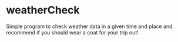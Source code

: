 # weatherCheck
Simple program to check weather data in a given time and place and recommend if you should wear a coat for your trip out! 
